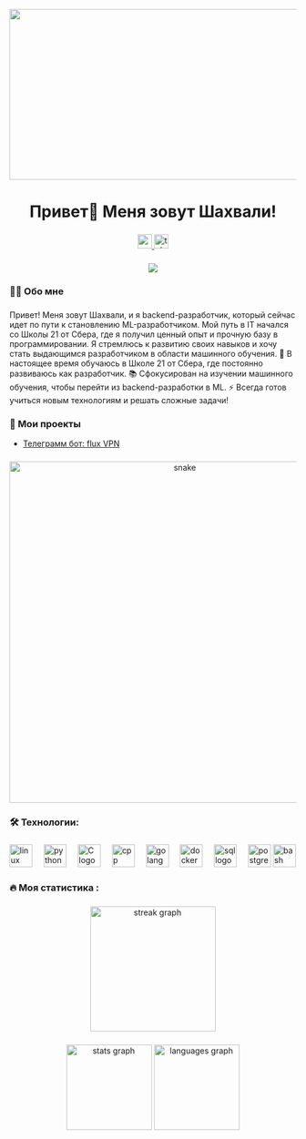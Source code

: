 <br clear="both">

<div align="center">
  <img height="300" width="600" src="https://user-images.githubusercontent.com/74038190/225813708-98b745f2-7d22-48cf-9150-083f1b00d6c9.gif"  />
</div>

###

<h1 align="center">Привет👋 Меня зовут Шахвали!</h1>

###

<div align="center">
  <a href="https://www.youtube.com/@tehno.maniak" target="_blank">
    <img src="https://img.shields.io/static/v1?message=Youtube&logo=youtube&label=&color=FF0000&logoColor=white&labelColor=&style=for-the-badge" height="25" alt="youtube logo"  />
  </a>
  <a href="https://t.me/tehnomaniak07" target="_blank">
    <img src="https://img.shields.io/static/v1?message=Telegram&logo=telegram&label=&color=2CA5E0&logoColor=white&labelColor=&style=for-the-badge" height="25" alt="telegram logo"  />
  </a>
</div>

###

<div align="center">
  <img src="https://visitor-badge.laobi.icu/badge?page_id=filimonovalexey.filimonovalexey&"  />
</div>

###

<h3 align="left">👩‍💻  Обо мне</h3>

###

<p align="left">Привет! Меня зовут Шахвали, и я backend-разработчик, который сейчас идет по пути к становлению ML-разработчиком. Мой путь в IT начался со Школы 21 от Сбера, где я получил ценный опыт и прочную базу в программировании. Я стремлюсь к развитию своих навыков и хочу стать выдающимся разработчиком в области машинного обучения.
    🔭 В настоящее время обучаюсь в Школе 21 от Сбера, где постоянно развиваюсь как разработчик.
    📚 Сфокусирован на изучении машинного обучения, чтобы перейти из backend-разработки в ML.
    ⚡ Всегда готов учиться новым технологиям и решать сложные задачи!</p>
<h3 align="left">📕 Мои проекты</h3>

- [Телеграмм бот: flux VPN](https://t.me/flux_VPN_bot)

###

<p align="center">
 <img width="600" src="assets/github-snake.svg" alt="snake"/>
</p>

###

<h3 align="left">🛠 Технологии:</h3>

###

<div align="left">
  <img src="https://cdn-icons-png.flaticon.com/128/6124/6124995.png" height="40" alt="linux logo"  />
  <img width="12" />
  <img src="https://cdn-icons-png.flaticon.com/128/5968/5968350.png" height="40" alt="python logo"  />
  <img width="12" />
  <img src="https://upload.wikimedia.org/wikipedia/commons/thumb/archive/3/35/20190417225046%21The_C_Programming_Language_logo.svg/120px-The_C_Programming_Language_logo.svg.png" height="40" alt="C logo"  />
  <img width="12" />
  <img src="https://cdn-icons-png.flaticon.com/128/6132/6132222.png" height="40" alt="cpp logo"  />
  <img width="12" />
  <img src="https://go.dev/blog/go-brand/Go-Logo/SVG/Go-Logo_Aqua.svg" height="40" alt="golang logo"  />
  <img width="12" />
  <img src="https://cdn-icons-png.flaticon.com/128/919/919853.png" height="40" alt="docker logo"  />
  <img width="12" />
  <img src="https://www.svgrepo.com/show/331760/sql-database-generic.svg" height="40" alt="sql logo"  />
  <img width="12" />
  <img src="https://skillicons.dev/icons?i=postgres" height="40" alt="postgresql logo"  />
  <img src="https://cdn.simpleicons.org/gnubash/4EAA25" height="40" alt="bash logo"  />
  <img width="12" />
</div>

###

<h3 align="left">🔥   Моя статистика :</h3>

###

<div align="center">
  <img src="https://streak-stats.demolab.com?user=shahvali00&locale=en&mode=daily&theme=dark&hide_border=false&border_radius=5&order=3" height="220" alt="streak graph"  />
</div>

###

<div align="center">
  <img src="https://github-readme-stats.vercel.app/api?username=filimonovalexey&hide_title=false&hide_rank=false&show_icons=true&include_all_commits=true&count_private=true&disable_animations=false&theme=dracula&locale=en&hide_border=false&order=1" height="150" alt="stats graph"  />
  <img src="https://github-readme-stats.vercel.app/api/top-langs?username=shahvali00&locale=en&hide_title=false&layout=compact&card_width=320&langs_count=5&theme=dracula&hide_border=false&order=2" height="150" alt="languages graph"  />
</div>

###
